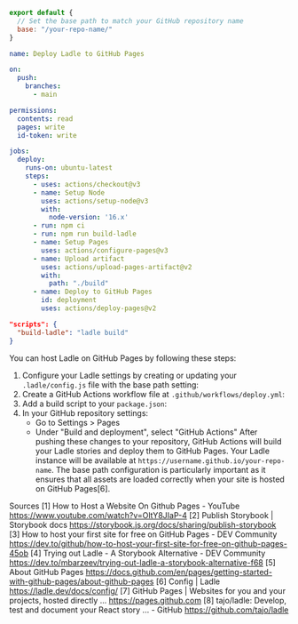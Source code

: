 ```javascript
export default {
  // Set the base path to match your GitHub repository name
  base: "/your-repo-name/"
}
```
```yaml
name: Deploy Ladle to GitHub Pages

on:
  push:
    branches:
      - main

permissions:
  contents: read
  pages: write
  id-token: write

jobs:
  deploy:
    runs-on: ubuntu-latest
    steps:
      - uses: actions/checkout@v3
      - name: Setup Node
        uses: actions/setup-node@v3
        with:
          node-version: '16.x'
      - run: npm ci
      - run: npm run build-ladle
      - name: Setup Pages
        uses: actions/configure-pages@v3
      - name: Upload artifact
        uses: actions/upload-pages-artifact@v2
        with:
          path: "./build"
      - name: Deploy to GitHub Pages
        id: deployment
        uses: actions/deploy-pages@v2
```
```json
"scripts": {
  "build-ladle": "ladle build"
}
```
You can host Ladle on GitHub Pages by following these steps:
1. Configure your Ladle settings by creating or updating your `.ladle/config.js` file with the base path setting:
2. Create a GitHub Actions workflow file at `.github/workflows/deploy.yml`:
3. Add a build script to your `package.json`:
4. In your GitHub repository settings:
   - Go to Settings > Pages
   - Under "Build and deployment", select "GitHub Actions"
After pushing these changes to your repository, GitHub Actions will build your Ladle stories and deploy them to GitHub Pages. Your Ladle instance will be available at `https://username.github.io/your-repo-name`.
The base path configuration is particularly important as it ensures that all assets are loaded correctly when your site is hosted on GitHub Pages[6].

Sources
[1] How to Host a Website On Github Pages - YouTube https://www.youtube.com/watch?v=OltY8JIaP-4
[2] Publish Storybook | Storybook docs https://storybook.js.org/docs/sharing/publish-storybook
[3] How to host your first site for free on GitHub Pages - DEV Community https://dev.to/github/how-to-host-your-first-site-for-free-on-github-pages-45ob
[4] Trying out Ladle - A Storybook Alternative - DEV Community https://dev.to/mbarzeev/trying-out-ladle-a-storybook-alternative-f68
[5] About GitHub Pages https://docs.github.com/en/pages/getting-started-with-github-pages/about-github-pages
[6] Config | Ladle https://ladle.dev/docs/config/
[7] GitHub Pages | Websites for you and your projects, hosted directly ... https://pages.github.com
[8] tajo/ladle: Develop, test and document your React story ... - GitHub https://github.com/tajo/ladle

